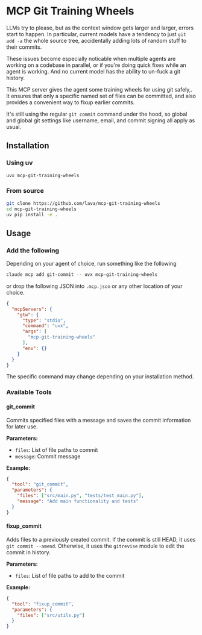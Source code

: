 # MCP Git Training Wheels

LLMs try to please, but as the context window gets larger and larger, errors
start to happen. In particular, current models have a tendency to just
`git add -a` the whole source tree, accidentally adding lots of random stuff
to their commits.

These issues become especially noticable when multiple agents are working on
a codebase in parallel, or if you're doing quick fixes while an agent is working.
And no current model has the ability to un-fuck a git history.

This MCP server gives the agent some training wheels for using git safely,. It
ensures that only a specific named set of files can be committed, and also
provides a convenient way to fixup earlier commits.

It's still using the regular `git commit` command under the hood, so global
and global git settings like username, email, and commit signing all apply
as usual.

## Installation

### Using uv

```bash
uvx mcp-git-training-wheels
```

### From source

```bash
git clone https://github.com/lava/mcp-git-training-wheels
cd mcp-git-training-wheels
uv pip install -e .
```

## Usage

### Add the following

Depending on your agent of choice, run something like the following

```sh
claude mcp add git-commit -- uvx mcp-git-training-wheels
```

or drop the following JSON into `.mcp.json` or any other location of your
choice.

```json
{
  "mcpServers": {
    "gtw": {
      "type": "stdio",
      "command": "uvx",
      "args": [
        "mcp-git-training-wheels"
      ],
      "env": {}
    }
  }
}
```

The specific command may change depending on your installation method.

### Available Tools

#### git_commit

Commits specified files with a message and saves the commit information for
later use.

**Parameters:**

- `files`: List of file paths to commit
- `message`: Commit message

**Example:**

```json
{
  "tool": "git_commit",
  "parameters": {
    "files": ["src/main.py", "tests/test_main.py"],
    "message": "Add main functionality and tests"
  }
}
```

#### fixup_commit

Adds files to a previously created commit. If the commit is still HEAD, it
uses `git commit --amend`. Otherwise, it uses the `gitrevise` module to edit
the commit in history.

**Parameters:**

- `files`: List of file paths to add to the commit

**Example:**

```json
{
  "tool": "fixup_commit",
  "parameters": {
    "files": ["src/utils.py"]
  }
}
```
